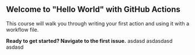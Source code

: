 ## Welcome to "Hello World" with GitHub Actions

This course will walk you through writing your first action and using it with a workflow file. 

**Ready to get started? Navigate to the first issue.**
asdasd
asdasdasd
asdasd
